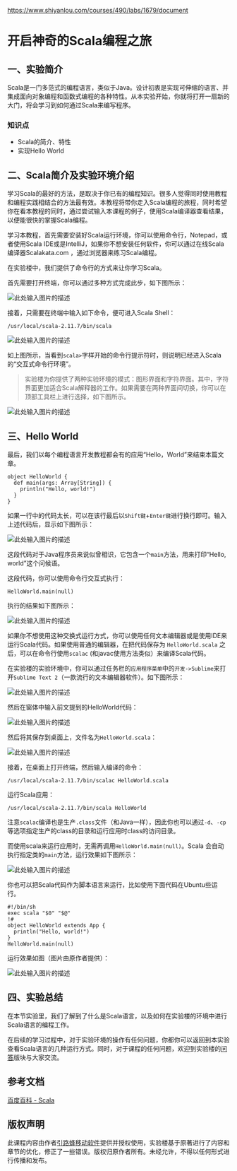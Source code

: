 https://www.shiyanlou.com/courses/490/labs/1679/document

# 开启神奇的Scala编程之旅

## 一、实验简介

Scala是一门多范式的编程语言，类似于Java。设计初衷是实现可伸缩的语言、并集成面向对象编程和函数式编程的各种特性。从本实验开始，你就将打开一扇新的大门，将会学习到如何通过Scala来编写程序。

### 知识点

* Scala的简介、特性
* 实现Hello World

## 二、Scala简介及实验环境介绍

学习Scala的最好的方法，是取决于你已有的编程知识。很多人觉得同时使用教程和编程实践相结合的方法最有效。本教程将带你走入Scala编程的旅程，同时希望你在看本教程的同时，通过尝试输入本课程的例子，使用Scala编译器查看结果，以便能很快的掌握Scala编程。

学习本教程，首先需要安装好Scala运行环境，你可以使用命令行，Notepad，或者使用Scala IDE或是IntelliJ，如果你不想安装任何软件，你可以通过在线Scala编译器Scalakata.com ，通过浏览器来练习Scala编程。

在实验楼中，我们提供了命令行的方式来让你学习Scala。

首先需要打开终端，你可以通过多种方式完成此步，如下图所示：

![此处输入图片的描述](https://dn-anything-about-doc.qbox.me/document-uid162034labid1679timestamp1453857717469.png/wm)

接着，只需要在终端中输入如下命令，便可进入Scala Shell：

    /usr/local/scala-2.11.7/bin/scala

![此处输入图片的描述](https://dn-anything-about-doc.qbox.me/document-uid162034labid1679timestamp1453857883220.png/wm)

如上图所示，当看到`scala>`字样开始的命令行提示符时，则说明已经进入Scala的“交互式命令行环境”。

> 实验楼为你提供了两种实验环境的模式：图形界面和字符界面。其中，字符界面更加适合Scala解释器的工作。如果需要在两种界面间切换，你可以在顶部工具栏上进行选择，如下图所示。

![此处输入图片的描述](https://dn-anything-about-doc.qbox.me/document-uid162034labid1679timestamp1454472708246.png/wm)

## 三、Hello World

最后，我们以每个编程语言开发教程都会有的应用“Hello，World”来结束本篇文章。

    object HelloWorld {
      def main(args: Array[String]) {
        println("Hello, world!")
      }
    }

如果一行中的代码太长，可以在该行最后以`Shift键`+`Enter键`进行换行即可。输入上述代码后，显示如下图所示：

![此处输入图片的描述](https://dn-anything-about-doc.qbox.me/document-uid162034labid1679timestamp1453858896094.png/wm)

这段代码对于Java程序员来说似曾相识，它包含一个`main`方法，用来打印“Hello, world”这个问候语。

这段代码，你可以使用命令行交互式执行：

    HelloWorld.main(null)

执行的结果如下图所示：

![此处输入图片的描述](https://dn-anything-about-doc.qbox.me/document-uid162034labid1679timestamp1453859037339.png/wm)

如果你不想使用这种交换式运行方式，你可以使用任何文本编辑器或是使用IDE来运行Scala代码。如果使用普通的编辑器，在把代码保存为 `HelloWorld.scala` 之后，可以在命令行使用`scalac` (和javac使用方法类似）来编译Scala代码。

在实验楼的实验环境中，你可以通过任务栏的`应用程序菜单`中的`开发->Sublime`来打开`Sublime Text 2`（一款流行的文本编辑器软件）。如下图所示：

![此处输入图片的描述](https://dn-anything-about-doc.qbox.me/document-uid162034labid1679timestamp1453859402183.png/wm)

然后在窗体中输入前文提到的HelloWorld代码：

![此处输入图片的描述](https://dn-anything-about-doc.qbox.me/document-uid162034labid1679timestamp1453859613224.png/wm)

然后将其保存到桌面上，文件名为`HelloWorld.scala`：

![此处输入图片的描述](https://dn-anything-about-doc.qbox.me/document-uid162034labid1679timestamp1453859693178.png/wm)

接着，在桌面上打开终端，然后输入编译的命令：

    /usr/local/scala-2.11.7/bin/scalac HelloWorld.scala

运行Scala应用：

    /usr/local/scala-2.11.7/bin/scala HelloWorld

注意`scalac`编译也是生产`.class`文件（和Java一样），因此你也可以通过`-d`、`-cp`等选项指定生产的class的目录和运行应用时class的访问目录。

而使用scala来运行应用时，无需再调用`HelloWorld.main(null)`。Scala 会自动执行指定类的`main`方法，运行效果如下图所示：

![此处输入图片的描述](https://dn-anything-about-doc.qbox.me/document-uid162034labid1679timestamp1453860148643.png/wm)

你也可以把Scala代码作为脚本语言来运行，比如使用下面代码在Ubuntu些运行。

    #!/bin/sh
    exec scala "$0" "$@"
    !#
    object HelloWorld extends App {
      println("Hello, world!")
    }
    HelloWorld.main(null)

运行效果如图（图片由原作者提供）：

![此处输入图片的描述](https://dn-anything-about-doc.qbox.me/document-uid162034labid1679timestamp1453860706807.png/wm)

## 四、实验总结

在本节实验里，我们了解到了什么是Scala语言，以及如何在实验楼的环境中进行Scala语言的编程工作。

在后续的学习过程中，对于实验环境的操作有任何问题，你都你可以返回到本实验查看Scala语言的几种运行方式。同时，对于课程的任何问题，欢迎到实验楼的[问答](https://www.shiyanlou.com/questions/)版块与大家交流。

## 参考文档

[百度百科 - Scala](http://baike.baidu.com/view/1588150.htm)

## 版权声明

此课程内容由作者[引路蜂移动软件](http://www.imobilebbs.com/)提供并授权使用，实验楼基于原著进行了内容和章节的优化，修正了一些错误。版权归原作者所有。未经允许，不得以任何形式进行传播和发布。
